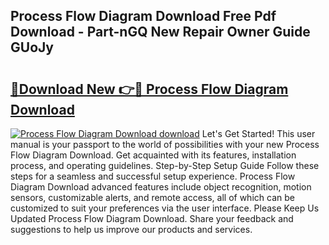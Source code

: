 ## Process Flow Diagram Download Free Pdf Download - Part-nGQ New Repair Owner Guide GUoJy

# <h2><a href="http://dftdi5.blite.top/?on=Process+Flow+Diagram+Download">🔗Download New 👉🔴 Process Flow Diagram Download</a></h2>

[![Process Flow Diagram Download download](https://i.imgur.com/lujVjoI.png)](http://dftdi5.blite.top/?on=Process+Flow+Diagram+Download)
Let's Get Started! This user manual is your passport to the world of possibilities with your new Process Flow Diagram Download. Get acquainted with its features, installation process, and operating guidelines. Step-by-Step Setup Guide Follow these steps for a seamless and successful setup experience. Process Flow Diagram Download advanced features include object recognition, motion sensors, customizable alerts, and remote access, all of which can be customized to suit your preferences via the user interface. Please Keep Us Updated Process Flow Diagram Download. Share your feedback and suggestions to help us improve our products and services.
